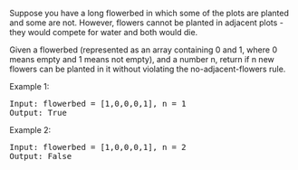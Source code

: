 Suppose you have a long flowerbed in which some of the plots are planted and some are not. However, flowers cannot be planted in adjacent plots - they would compete for water and both would die.

Given a flowerbed (represented as an array containing 0 and 1, where 0 means empty and 1 means not empty), and a number n, return if n new flowers can be planted in it without violating the no-adjacent-flowers rule.

Example 1:
<pre>
Input: flowerbed = [1,0,0,0,1], n = 1
Output: True
</pre>
Example 2:
<pre>
Input: flowerbed = [1,0,0,0,1], n = 2
Output: False
</pre>
